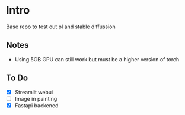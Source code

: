 # Intro

Base repo to test out pl and stable diffussion

## Notes
- Using 5GB GPU can still work but must be a higher version of torch

## To Do
- [x] Streamlit webui
- [ ] Image in painting
- [x] Fastapi backened